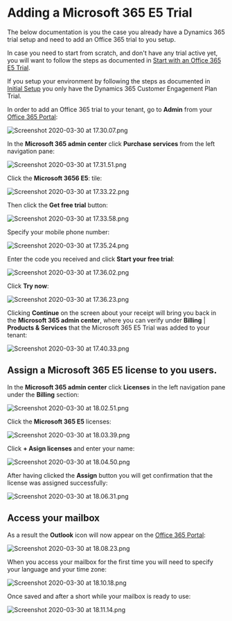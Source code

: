# Adding a Microsoft 365 E5 Trial

The below documentation is you the case you already have a Dynamics 365 trial setup and need to add an Office 365 trial to you setup.

In case you need to start from scratch, and don't have any trial active yet, you will want to follow the steps as documented in [Start with an Office 365 E5 Trial](/setup/Start-with-a-Microsoft-365-E5-Trial).

If you setup your environment by following the steps as documented in [Initial Setup](/setup/Initial-Setup) you only have the Dynamics 365 Customer Engagement Plan Trial.

In order to add an Office 365 trial to your tenant, go to **Admin** from your [Office 365 Portal](https://portal.office.com):

![Screenshot 2020-03-30 at 17.30.07.png](/.attachments/Screenshot%202020-03-30%20at%2017.30.07-cb0efac5-0e9f-4b73-9ffb-84016add3bcc.png)

In the **Microsoft 365 admin center** click **Purchase services** from the left navigation pane:

![Screenshot 2020-03-30 at 17.31.51.png](/.attachments/Screenshot%202020-03-30%20at%2017.31.51-4fd3837c-a749-4b23-9f0f-b92bfd272156.png)

Click the **Microsoft 3656 E5**: tile:

![Screenshot 2020-03-30 at 17.33.22.png](/.attachments/Screenshot%202020-03-30%20at%2017.33.22-9ca04f4f-d98c-4aa9-8470-13e766195982.png)

Then click the **Get free trial** button:

![Screenshot 2020-03-30 at 17.33.58.png](/.attachments/Screenshot%202020-03-30%20at%2017.33.58-71610a04-efdb-40cf-9607-0252c37476ef.png)

Specify your mobile phone number:

![Screenshot 2020-03-30 at 17.35.24.png](/.attachments/Screenshot%202020-03-30%20at%2017.35.24-4823bf1c-c479-4bba-ba11-404bf242b6b0.png)

Enter the code you received and click **Start your free trial**:

![Screenshot 2020-03-30 at 17.36.02.png](/.attachments/Screenshot%202020-03-30%20at%2017.36.02-9f4142e8-726b-4fb4-a0ee-f2e308c897c5.png)


Click **Try now**:

![Screenshot 2020-03-30 at 17.36.23.png](/.attachments/Screenshot%202020-03-30%20at%2017.36.23-bfecec3a-612e-4434-b993-cf8f68a0e527.png)


Clicking **Continue** on the screen about your receipt will bring you back in the **Microsoft 365 admin center**, where you can verify under **Billing**  | **Products & Services** that the Microsoft 365 E5 Trial was added to your tenant:

![Screenshot 2020-03-30 at 17.40.33.png](/.attachments/Screenshot%202020-03-30%20at%2017.40.33-e2982f21-c1ec-454e-aa3a-91665c494e0a.png)


## Assign a Microsoft 365 E5 license to you users.

In the **Microsoft 365 admin center** click **Licenses** in the left navigation pane under the **Billing** section:

![Screenshot 2020-03-30 at 18.02.51.png](/.attachments/Screenshot%202020-03-30%20at%2018.02.51-c8449117-dc54-4f00-a96e-fb1eaf483927.png) 

Click the **Microsoft 365 E5** licenses:

![Screenshot 2020-03-30 at 18.03.39.png](/.attachments/Screenshot%202020-03-30%20at%2018.03.39-e3655237-2a26-48b6-970f-5182b684f1d0.png)

Click **+ Asign licenses** and enter your name:

![Screenshot 2020-03-30 at 18.04.50.png](/.attachments/Screenshot%202020-03-30%20at%2018.04.50-9339444a-7a97-4f15-9f4f-209d487fe041.png)

After having clicked the **Assign** button you will get confirmation that the license was assigned successfully:

![Screenshot 2020-03-30 at 18.06.31.png](/.attachments/Screenshot%202020-03-30%20at%2018.06.31-06de5b15-728c-43ed-aba5-65b5129c0f47.png)

## Access your mailbox

As a result the **Outlook** icon will now appear on the [Office 365 Portal](https://portal.office.com):

![Screenshot 2020-03-30 at 18.08.23.png](/.attachments/Screenshot%202020-03-30%20at%2018.08.23-a3273d00-10bd-475b-8ff5-7631c3b3b207.png)

When you access your mailbox for the first time you will need to specify your language and your time zone:

![Screenshot 2020-03-30 at 18.10.18.png](/.attachments/Screenshot%202020-03-30%20at%2018.10.18-9221b8eb-afa1-4913-84a8-d51baa0a7127.png)

Once saved and after a short while your mailbox is ready to use:

![Screenshot 2020-03-30 at 18.11.14.png](/.attachments/Screenshot%202020-03-30%20at%2018.11.14-94ac6ce5-d2ec-4286-b574-d4ddd26c0b72.png)











